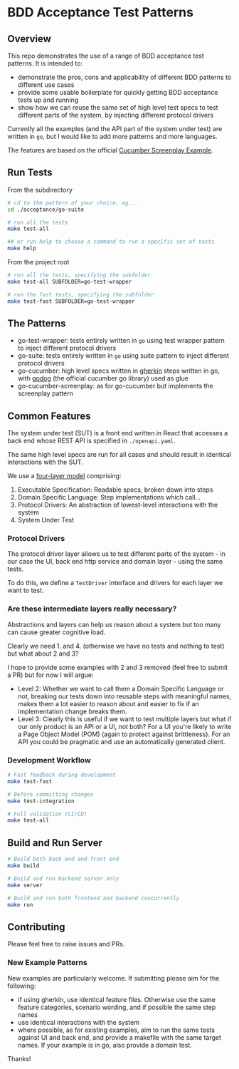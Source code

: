 # BDD Acceptance Test Patterns

## Overview

This repo demonstrates the use of a range of BDD acceptance test patterns. It is intended to:
- demonstrate the pros, cons and applicability of different BDD patterns to different use cases
- provide some usable boilerplate for quickly getting BDD acceptance tests up and running
- show how we can reuse the same set of high level test specs to test different parts of the system, by injecting different protocol drivers

Currently all the examples (and the API part of the system under test) are written in `go`, but I would like to add more patterns and more languages.

The features are based on the official [Cucumber Screenplay Example](https://github.com/cucumber-school/screenplay-example/tree/code).


## Run Tests


From the subdirectory
```sh
# cd to the pattern of your choice, eg...
cd ./acceptance/go-suite

# run all the tests
make test-all

## or run help to choose a command to run a specific set of tests
make help
```

From the project root
```sh
# run all the tests, specifying the subfolder
make test-all SUBFOLDER=go-test-wrapper

# run the fast tests, specifying the subfolder
make test-fast SUBFOLDER=go-test-wrapper

```


## The Patterns
- go-test-wrapper: tests entirely written in `go` using test wrapper pattern to inject different protocol drivers
- go-suite: tests entirely written in `go` using suite pattern to inject different protocol drivers
- go-cucumber: high level specs written in [gherkin](https://cucumber.io/docs/gherkin/reference) steps written in go, with [godog](https://github.com/cucumber/godog/tree/main/_examples) (the official cucumber go library) used as glue
- go-cucumber-screenplay: as for go-cucumber but implements the screenplay pattern



## Common Features

The system under test (SUT) is a front end written in React that accesses a back end whose REST API is specified in `./openapi.yaml`.

The same high level specs are run for all cases and should result in identical interactions with the SUT.

We use a [four-layer model](https://continuous-delivery.co.uk/downloads/ATDD%20Guide%2026-03-21.pdf) comprising:
1. Executable Specification: Readable specs, broken down into steps
2. Domain Specific Language: Step implementations which call...
3. Protocol Drivers: An abstraction of lowest-level interactions with the system
4. System Under Test

### Protocol Drivers

The protocol driver layer allows us to test different parts of the system - in our case the UI, back end http service and domain layer - using the same tests.

To do this, we define a `TestDriver` interface and drivers for each layer we want to test. 


### Are these intermediate layers really necessary?

Abstractions and layers can help us reason about a system but too many can cause greater cognitive load.

Clearly we need 1. and 4. (otherwise we have no tests and nothing to test) but what about 2 and 3?

I hope to provide some examples with 2 and 3 removed (feel free to submit a PR) but for now I will argue:

- Level 2: Whether we want to call them a Domain Specific Language or not, breaking our tests down into reusable steps with meaningful names, makes them a lot easier to reason about and easier to fix if an implementation change breaks them.
- Level 3: Clearly this is useful if we want to test multiple layers but what if our only product is an API or a UI, not both? For a UI you're likely to write a Page Object Model (POM) (again to protect against brittleness). For an API you could be pragmatic and use an automatically generated client.


### Development Workflow

```sh
# Fast feedback during development
make test-fast

# Before committing changes
make test-integration

# Full validation (CI/CD)
make test-all
```

## Build and Run Server

```sh
# Build both back end and front end
make build

# Build and run backend server only
make server

# Build and run both frontend and backend concurrently
make run
```

## Contributing

Please feel free to raise issues and PRs. 

### New Example Patterns

New examples are particularly welcome. If submitting please aim for the following:

- if using gherkin, use identical feature files. Otherwise use the same feature categories, scenario wording, and if possible the same step names
- use identical interactions with the system
- where possible, as for existing examples, aim to run the same tests against UI and back end, and provide a makefile with the same target names. If your example is in go, also provide a domain test. 

Thanks!


